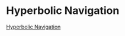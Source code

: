 # Hyperbolic Navigation

[Hyperbolic Navigation](https://shabaz123.github.io/hyperbolic-navigation/)
